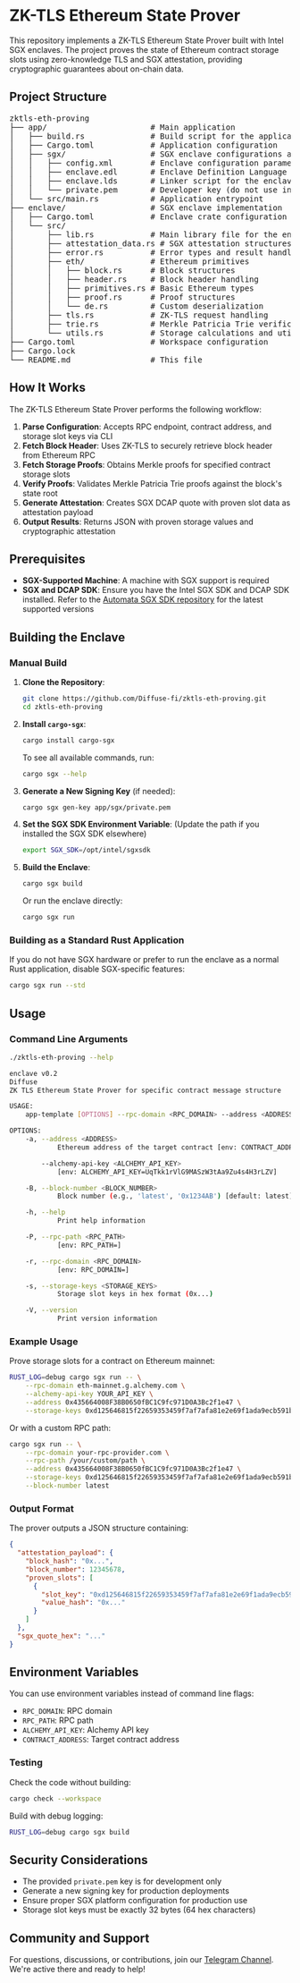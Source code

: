 # ZK-TLS Ethereum State Prover

This repository implements a ZK-TLS Ethereum State Prover built with Intel SGX enclaves. The project proves the state of Ethereum contract storage slots using zero-knowledge TLS and SGX attestation, providing cryptographic guarantees about on-chain data.

## Project Structure
<pre>
zktls-eth-proving
├── app/                      # Main application
│   ├── build.rs              # Build script for the application
│   ├── Cargo.toml            # Application configuration
│   ├── sgx/                  # SGX enclave configurations and definitions
│   │   ├── config.xml        # Enclave configuration parameters
│   │   ├── enclave.edl       # Enclave Definition Language file
│   │   ├── enclave.lds       # Linker script for the enclave
│   │   └── private.pem       # Developer key (do not use in production)
│   └── src/main.rs           # Application entrypoint
├── enclave/                  # SGX enclave implementation
│   ├── Cargo.toml            # Enclave crate configuration
│   └── src/
│       ├── lib.rs            # Main library file for the enclave
│       ├── attestation_data.rs # SGX attestation structures
│       ├── error.rs          # Error types and result handling
│       ├── eth/              # Ethereum primitives
│       │   ├── block.rs      # Block structures
│       │   ├── header.rs     # Block header handling
│       │   ├── primitives.rs # Basic Ethereum types
│       │   ├── proof.rs      # Proof structures
│       │   └── de.rs         # Custom deserialization
│       ├── tls.rs            # ZK-TLS request handling
│       ├── trie.rs           # Merkle Patricia Trie verification
│       └── utils.rs          # Storage calculations and utilities
├── Cargo.toml                # Workspace configuration
├── Cargo.lock
└── README.md                 # This file
</pre>

## How It Works

The ZK-TLS Ethereum State Prover performs the following workflow:

1. **Parse Configuration**: Accepts RPC endpoint, contract address, and storage slot keys via CLI
2. **Fetch Block Header**: Uses ZK-TLS to securely retrieve block header from Ethereum RPC
3. **Fetch Storage Proofs**: Obtains Merkle proofs for specified contract storage slots
4. **Verify Proofs**: Validates Merkle Patricia Trie proofs against the block's state root
5. **Generate Attestation**: Creates SGX DCAP quote with proven slot data as attestation payload
6. **Output Results**: Returns JSON with proven storage values and cryptographic attestation

## Prerequisites

- **SGX-Supported Machine**: A machine with SGX support is required
- **SGX and DCAP SDK**: Ensure you have the Intel SGX SDK and DCAP SDK installed. Refer to the [Automata SGX SDK repository](https://github.com/automata-network/automata-sgx-sdk) for the latest supported versions

## Building the Enclave

### Manual Build

1. **Clone the Repository**:
    ```bash
    git clone https://github.com/Diffuse-fi/zktls-eth-proving.git
    cd zktls-eth-proving
    ```

2. **Install `cargo-sgx`**:
    ```bash
    cargo install cargo-sgx
    ```
   To see all available commands, run:
    ```bash
    cargo sgx --help
    ```

3. **Generate a New Signing Key** (if needed):
    ```bash
    cargo sgx gen-key app/sgx/private.pem
    ```

4. **Set the SGX SDK Environment Variable**:
   (Update the path if you installed the SGX SDK elsewhere)
    ```bash
    export SGX_SDK=/opt/intel/sgxsdk
    ```

5. **Build the Enclave**:
    ```bash
    cargo sgx build
    ```
   Or run the enclave directly:
    ```bash
    cargo sgx run
    ```

### Building as a Standard Rust Application

If you do not have SGX hardware or prefer to run the enclave as a normal Rust application, disable SGX-specific features:
```bash
cargo sgx run --std
```

## Usage

### Command Line Arguments

```bash
./zktls-eth-proving --help

enclave v0.2
Diffuse
ZK TLS Ethereum State Prover for specific contract message structure

USAGE:
    app-template [OPTIONS] --rpc-domain <RPC_DOMAIN> --address <ADDRESS>

OPTIONS:
    -a, --address <ADDRESS>
            Ethereum address of the target contract [env: CONTRACT_ADDRESS=]

        --alchemy-api-key <ALCHEMY_API_KEY>
            [env: ALCHEMY_API_KEY=UqTkk1rVlG9MASzW3tAa9Zu4s4H3rLZV]

    -B, --block-number <BLOCK_NUMBER>
            Block number (e.g., 'latest', '0x1234AB') [default: latest]

    -h, --help
            Print help information

    -P, --rpc-path <RPC_PATH>
            [env: RPC_PATH=]

    -r, --rpc-domain <RPC_DOMAIN>
            [env: RPC_DOMAIN=]

    -s, --storage-keys <STORAGE_KEYS>
            Storage slot keys in hex format (0x...)

    -V, --version
            Print version information
```

### Example Usage

Prove storage slots for a contract on Ethereum mainnet:

```bash
RUST_LOG=debug cargo sgx run -- \
    --rpc-domain eth-mainnet.g.alchemy.com \
    --alchemy-api-key YOUR_API_KEY \
    --address 0x435664008F38B0650fBC1C9fc971D0A3Bc2f1e47 \
    --storage-keys 0xd125646815f22659353459f7af7afa81e2e69f1ada9ecb591b60ce87cfdbfcf0
```

Or with a custom RPC path:

```bash
cargo sgx run -- \
    --rpc-domain your-rpc-provider.com \
    --rpc-path /your/custom/path \
    --address 0x435664008F38B0650fBC1C9fc971D0A3Bc2f1e47 \
    --storage-keys 0xd125646815f22659353459f7af7afa81e2e69f1ada9ecb591b60ce87cfdbfcf0 \
    --block-number latest
```

### Output Format

The prover outputs a JSON structure containing:

```json
{
  "attestation_payload": {
    "block_hash": "0x...",
    "block_number": 12345678,
    "proven_slots": [
      {
        "slot_key": "0xd125646815f22659353459f7af7afa81e2e69f1ada9ecb591b60ce87cfdbfcf0",
        "value_hash": "0x..."
      }
    ]
  },
  "sgx_quote_hex": "..."
}
```

## Environment Variables

You can use environment variables instead of command line flags:

- `RPC_DOMAIN`: RPC domain
- `RPC_PATH`: RPC path
- `ALCHEMY_API_KEY`: Alchemy API key
- `CONTRACT_ADDRESS`: Target contract address


### Testing

Check the code without building:
```bash
cargo check --workspace
```

Build with debug logging:
```bash
RUST_LOG=debug cargo sgx build
```

## Security Considerations

- The provided `private.pem` key is for development only
- Generate a new signing key for production deployments
- Ensure proper SGX platform configuration for production use
- Storage slot keys must be exactly 32 bytes (64 hex characters)

## Community and Support

For questions, discussions, or contributions, join our [Telegram Channel](https://t.me/zkdiffuse). We're active there and ready to help!
